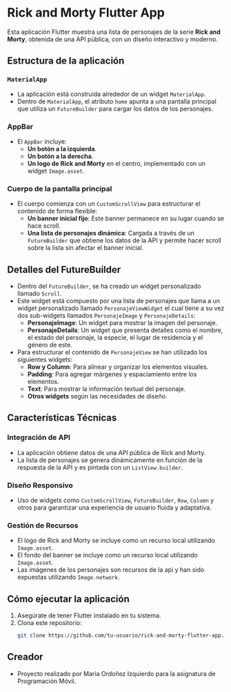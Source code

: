 # Rick and Morty Flutter App

Esta aplicación Flutter muestra una lista de personajes de la serie **Rick and Morty**, obtenida de una API pública, con un diseño interactivo y moderno.

## Estructura de la aplicación

### `MaterialApp`
- La aplicación está construida alrededor de un widget `MaterialApp`.
- Dentro de `MaterialApp`, el atributo `home` apunta a una pantalla principal que utiliza un `FutureBuilder` para cargar los datos de los personajes.

### AppBar
- El `AppBar` incluye:
  - **Un botón a la izquierda**.
  - **Un botón a la derecha**.
  - **Un logo de Rick and Morty** en el centro, implementado con un widget `Image.asset`.

### Cuerpo de la pantalla principal
- El cuerpo comienza con un `CustomScrollView` para estructurar el contenido de forma flexible:
  - **Un banner inicial fijo**: Este banner permanece en su lugar cuando se hace scroll.
  - **Una lista de personajes dinámica**: Cargada a través de un `FutureBuilder` que obtiene los datos de la API y permite hacer scroll sobre la lista sin afectar el banner inicial.

## Detalles del FutureBuilder

- Dentro del `FutureBuilder`, se ha creado un widget personalizado llamado `Scroll`.
- Este widget está compuesto por una lista de personajes que llama a un widget personalizado llamado `PersonajeViewWidget` el cual tiene a su vez dos sub-widgets llamados `PersonajeImage` y `PersonajeDetails`:
  - **PersonajeImage**: Un widget para mostrar la imagen del personaje.
  - **PersonajeDetails**: Un widget que presenta detalles como el nombre, el estado del personaje, la especie, el lugar de residencia y el género de este.
- Para estructurar el contenido de `PersonajeView` se han utilizado los siguientes widgets:
  - **Row y Column**: Para alinear y organizar los elementos visuales.
  - **Padding**: Para agregar márgenes y espaciamiento entre los elementos.
  - **Text**: Para mostrar la información textual del personaje.
  - **Otros widgets** según las necesidades de diseño.

## Características Técnicas

### Integración de API
- La aplicación obtiene datos de una API pública de Rick and Morty.
- La lista de personajes se genera dinámicamente en función de la respuesta de la API y es pintada con un `ListView.builder`.

### Diseño Responsivo
- Uso de widgets como `CustomScrollView`, `FutureBuilder`, `Row`, `Column` y otros para garantizar una experiencia de usuario fluida y adaptativa.

### Gestión de Recursos
- El logo de Rick and Morty se incluye como un recurso local utilizando `Image.asset`.
- El fondo del banner se incluye como un recurso local utilizando `Image.asset`.
- Las imágenes de los personajes son recursos de la api y han sido expuestas utilizando `Image.network`.

## Cómo ejecutar la aplicación

1. Asegúrate de tener Flutter instalado en tu sistema.
2. Clona este repositorio:
   ```bash
   git clone https://github.com/tu-usuario/rick-and-morty-flutter-app.git

## Creador
- Proyecto realizado por Maria Ordoñez Izquierdo para la asignatura de Programación Móvil.
